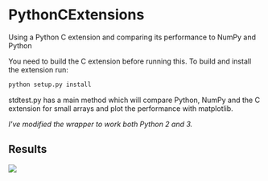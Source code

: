 # PythonCExtensions
Using a Python C extension and comparing its performance to NumPy and Python

You need to build the C extension before running this. To build and install the extension run:

```python
python setup.py install
```

stdtest.py has a main method which will compare Python, NumPy and the C extension for small arrays and plot the performance with matplotlib.

*I've modified the wrapper to work both Python 2 and 3.*

## Results
![](https://user-images.githubusercontent.com/1250095/39925817-1b2ae5fa-5568-11e8-9fc9-e2fd57108030.png)